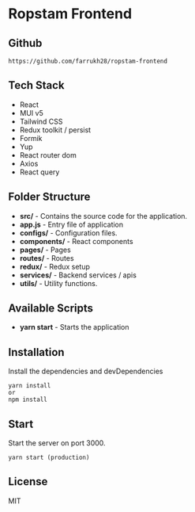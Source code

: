 # Ropstam Frontend

## Github

```
https://github.com/farrukh28/ropstam-frontend
```

## Tech Stack

- React
- MUI v5
- Tailwind CSS
- Redux toolkit / persist
- Formik
- Yup
- React router dom
- Axios
- React query

## Folder Structure

- **src/** - Contains the source code for the application.
- **app.js** - Entry file of application
- **configs/** - Configuration files.
- **components/** - React components
- **pages/** - Pages
- **routes/** - Routes
- **redux/** - Redux setup
- **services/** - Backend services / apis
- **utils/** - Utility functions.

## Available Scripts

- **yarn start** - Starts the application

## Installation

Install the dependencies and devDependencies

```
yarn install
or
npm install
```

## Start

Start the server on port 3000.

```
yarn start (production)
```

## License

MIT
